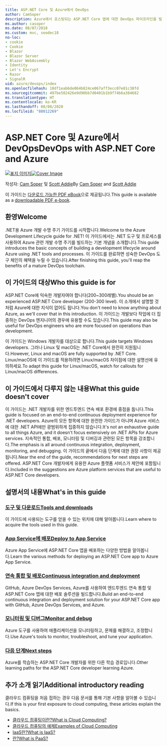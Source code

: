 ```yaml
---
title: ASP.NET Core 및 Azure에서 DevOps
author: CamSoper
description: Azure에서 호스팅되는 ASP.NET Core 앱에 대한 DevOps 파이프라인을 빌드하는 방법에 대한 엔드투엔드 지침을 제공하는 가이드입니다.
ms.author: casoper
ms.date: 08/07/2018
ms.custom: mvc, seodec18
no-loc:
- cookie
- Cookie
- Blazor
- Blazor Server
- Blazor WebAssembly
- Identity
- Let's Encrypt
- Razor
- SignalR
uid: azure/devops/index
ms.openlocfilehash: 10df1eab6de064b824ce067aff3ecc07e81c38fd
ms.sourcegitcommit: 497be502426e9d90bb7d0401b1b9f74b6a384682
ms.translationtype: HT
ms.contentlocale: ko-KR
ms.lasthandoff: 08/08/2020
ms.locfileid: "88012269"
---
```

# <a name="devops-with-aspnet-core-and-azure"></a><span data-ttu-id="3ad3d-103">ASP.NET Core 및 Azure에서 DevOps</span><span class="sxs-lookup"><span data-stu-id="3ad3d-103">DevOps with ASP.NET Core and Azure</span></span>

<span data-ttu-id="3ad3d-104">[![표지 이미지](./media/cover-large.png)](https://aka.ms/devopsbook)</span><span class="sxs-lookup"><span data-stu-id="3ad3d-104">[![Cover Image](./media/cover-large.png)](https://aka.ms/devopsbook)</span></span>

<span data-ttu-id="3ad3d-105">작성자: [Cam Soper](https://twitter.com/camsoper) 및 [Scott Addie](https://twitter.com/scottaddie)</span><span class="sxs-lookup"><span data-stu-id="3ad3d-105">By [Cam Soper](https://twitter.com/camsoper) and [Scott Addie](https://twitter.com/scottaddie)</span></span>

<span data-ttu-id="3ad3d-106">이 가이드는 [다운로드 가능한 PDF eBook](https://aka.ms/devopsbook)으로 제공됩니다.</span><span class="sxs-lookup"><span data-stu-id="3ad3d-106">This guide is available as a [downloadable PDF e-book](https://aka.ms/devopsbook).</span></span>

## <a name="welcome"></a><span data-ttu-id="3ad3d-107">환영</span><span class="sxs-lookup"><span data-stu-id="3ad3d-107">Welcome</span></span> 

<span data-ttu-id="3ad3d-108">.NET용 Azure 개발 수명 주기 가이드를 시작합니다.</span><span class="sxs-lookup"><span data-stu-id="3ad3d-108">Welcome to the Azure Development Lifecycle guide for .NET!</span></span> <span data-ttu-id="3ad3d-109">이 가이드에서는 .NET 도구 및 프로세스를 사용하여 Azure 관련 개발 수명 주기를 빌드하는 기본 개념을 소개합니다.</span><span class="sxs-lookup"><span data-stu-id="3ad3d-109">This guide introduces the basic concepts of building a development lifecycle around Azure using .NET tools and processes.</span></span> <span data-ttu-id="3ad3d-110">이 가이드를 완료하면 성숙한 DevOps 도구 체인의 혜택을 누릴 수 있습니다.</span><span class="sxs-lookup"><span data-stu-id="3ad3d-110">After finishing this guide, you'll reap the benefits of a mature DevOps toolchain.</span></span>

## <a name="who-this-guide-is-for"></a><span data-ttu-id="3ad3d-111">이 가이드의 대상</span><span class="sxs-lookup"><span data-stu-id="3ad3d-111">Who this guide is for</span></span>

<span data-ttu-id="3ad3d-112">ASP.NET Core에 익숙한 개발자여야 합니다(200~300레벨).</span><span class="sxs-lookup"><span data-stu-id="3ad3d-112">You should be an experienced ASP.NET Core developer (200-300 level).</span></span> <span data-ttu-id="3ad3d-113">이 소개에서 설명할 것처럼 Azure에 대한 지식이 없어도 됩니다.</span><span class="sxs-lookup"><span data-stu-id="3ad3d-113">You don't need to know anything about Azure, as we'll cover that in this introduction.</span></span> <span data-ttu-id="3ad3d-114">이 가이드는 개발보다 작업에 더 집중하는 DevOps 엔지니어의 경우에 유용할 수도 있습니다.</span><span class="sxs-lookup"><span data-stu-id="3ad3d-114">This guide may also be useful for DevOps engineers who are more focused on operations than development.</span></span>

<span data-ttu-id="3ad3d-115">이 가이드는 Windows 개발자를 대상으로 합니다.</span><span class="sxs-lookup"><span data-stu-id="3ad3d-115">This guide targets Windows developers.</span></span> <span data-ttu-id="3ad3d-116">그러나 Linux 및 macOS는 .NET Core에서 완전히 지원됩니다.</span><span class="sxs-lookup"><span data-stu-id="3ad3d-116">However, Linux and macOS are fully supported by .NET Core.</span></span> <span data-ttu-id="3ad3d-117">Linux/macOS에 이 가이드를 적용하려면 Linux/macOS 차이점에 대한 설명선에 유의하세요.</span><span class="sxs-lookup"><span data-stu-id="3ad3d-117">To adapt this guide for Linux/macOS, watch for callouts for Linux/macOS differences.</span></span>

## <a name="what-this-guide-doesnt-cover"></a><span data-ttu-id="3ad3d-118">이 가이드에서 다루지 않는 내용</span><span class="sxs-lookup"><span data-stu-id="3ad3d-118">What this guide doesn't cover</span></span>

<span data-ttu-id="3ad3d-119">이 가이드는 .NET 개발자를 위한 엔드투엔드 연속 배포 환경에 중점을 둡니다.</span><span class="sxs-lookup"><span data-stu-id="3ad3d-119">This guide is focused on an end-to-end continuous deployment experience for .NET developers.</span></span> <span data-ttu-id="3ad3d-120">Azure의 모든 항목에 대한 완전한 가이드가 아니며 Azure 서비스에 대한 .NET API에만 광범위하게 집중하지 않습니다.</span><span class="sxs-lookup"><span data-stu-id="3ad3d-120">It's not an exhaustive guide to all things Azure, and it doesn't focus extensively on .NET APIs for Azure services.</span></span> <span data-ttu-id="3ad3d-121">지속적인 통합, 배포, 모니터링 및 디버깅과 관련된 모든 항목을 강조합니다.</span><span class="sxs-lookup"><span data-stu-id="3ad3d-121">The emphasis is all around continuous integration, deployment, monitoring, and debugging.</span></span> <span data-ttu-id="3ad3d-122">이 가이드의 끝에서 다음 단계에 대한 권장 사항이 제공됩니다.</span><span class="sxs-lookup"><span data-stu-id="3ad3d-122">Near the end of the guide, recommendations for next steps are offered.</span></span> <span data-ttu-id="3ad3d-123">ASP.NET Core 개발자에게 유용한 Azure 플랫폼 서비스가 제안에 포함됩니다.</span><span class="sxs-lookup"><span data-stu-id="3ad3d-123">Included in the suggestions are Azure platform services that are useful to ASP.NET Core developers.</span></span>

## <a name="whats-in-this-guide"></a><span data-ttu-id="3ad3d-124">설명서의 내용</span><span class="sxs-lookup"><span data-stu-id="3ad3d-124">What's in this guide</span></span>

### <a name="tools-and-downloads"></a>[<span data-ttu-id="3ad3d-125">도구 및 다운로드</span><span class="sxs-lookup"><span data-stu-id="3ad3d-125">Tools and downloads</span></span>](xref:azure/devops/tools-and-downloads)

<span data-ttu-id="3ad3d-126">이 가이드에 사용되는 도구를 얻을 수 있는 위치에 대해 알아봅니다.</span><span class="sxs-lookup"><span data-stu-id="3ad3d-126">Learn where to acquire the tools used in this guide.</span></span>

### <a name="deploy-to-app-service"></a>[<span data-ttu-id="3ad3d-127">App Service에 배포</span><span class="sxs-lookup"><span data-stu-id="3ad3d-127">Deploy to App Service</span></span>](xref:azure/devops/deploy-to-app-service)

<span data-ttu-id="3ad3d-128">Azure App Service에 ASP.NET Core 앱을 배포하는 다양한 방법을 알아봅니다.</span><span class="sxs-lookup"><span data-stu-id="3ad3d-128">Learn the various methods for deploying an ASP.NET Core app to Azure App Service.</span></span>

### <a name="continuous-integration-and-deployment"></a>[<span data-ttu-id="3ad3d-129">연속 통합 및 배포</span><span class="sxs-lookup"><span data-stu-id="3ad3d-129">Continuous integration and deployment</span></span>](xref:azure/devops/cicd)

<span data-ttu-id="3ad3d-130">GitHub, Azure DevOps Services, Azure를 사용하여 엔드투엔드 연속 통합 및 ASP.NET Core 앱에 대한 배포 솔루션을 빌드합니다.</span><span class="sxs-lookup"><span data-stu-id="3ad3d-130">Build an end-to-end continuous integration and deployment solution for your ASP.NET Core app with GitHub, Azure DevOps Services, and Azure.</span></span>

### <a name="monitor-and-debug"></a>[<span data-ttu-id="3ad3d-131">모니터링 및 디버그</span><span class="sxs-lookup"><span data-stu-id="3ad3d-131">Monitor and debug</span></span>](xref:azure/devops/monitor)

<span data-ttu-id="3ad3d-132">Azure 도구를 사용하여 애플리케이션을 모니터링하고, 문제를 해결하고, 조정합니다.</span><span class="sxs-lookup"><span data-stu-id="3ad3d-132">Use Azure's tools to monitor, troubleshoot, and tune your application.</span></span>

### <a name="next-steps"></a>[<span data-ttu-id="3ad3d-133">다음 단계</span><span class="sxs-lookup"><span data-stu-id="3ad3d-133">Next steps</span></span>](xref:azure/devops/next-steps)

<span data-ttu-id="3ad3d-134">Azure를 학습하는 ASP.NET Core 개발자를 위한 다른 학습 경로입니다.</span><span class="sxs-lookup"><span data-stu-id="3ad3d-134">Other learning paths for the ASP.NET Core developer learning Azure.</span></span>

## <a name="additional-introductory-reading"></a><span data-ttu-id="3ad3d-135">추가 소개 읽기</span><span class="sxs-lookup"><span data-stu-id="3ad3d-135">Additional introductory reading</span></span>

<span data-ttu-id="3ad3d-136">클라우드 컴퓨팅을 처음 접하는 경우 다음 문서를 통해 기본 사항을 알아볼 수 있습니다.</span><span class="sxs-lookup"><span data-stu-id="3ad3d-136">If this is your first exposure to cloud computing, these articles explain the basics.</span></span>

* [<span data-ttu-id="3ad3d-137">클라우드 컴퓨팅이란?</span><span class="sxs-lookup"><span data-stu-id="3ad3d-137">What is Cloud Computing?</span></span>](https://azure.microsoft.com/overview/what-is-cloud-computing/)
* [<span data-ttu-id="3ad3d-138">클라우드 컴퓨팅의 예제</span><span class="sxs-lookup"><span data-stu-id="3ad3d-138">Examples of Cloud Computing</span></span>](https://azure.microsoft.com/overview/examples-of-cloud-computing/)
* [<span data-ttu-id="3ad3d-139">IaaS란?</span><span class="sxs-lookup"><span data-stu-id="3ad3d-139">What is IaaS?</span></span>](https://azure.microsoft.com/overview/what-is-iaas/)
* [<span data-ttu-id="3ad3d-140">란?</span><span class="sxs-lookup"><span data-stu-id="3ad3d-140">What is PaaS?</span></span>](https://azure.microsoft.com/overview/what-is-paas/)
